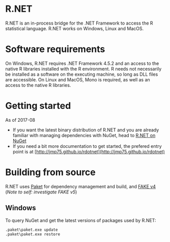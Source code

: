 R.NET
=======

R.NET is an in-process bridge for the .NET Framework to access the R statistical language. R.NET works on Windows, Linux and MacOS. 

# Software requirements

On Windows, R.NET requires .NET Framework 4.5.2 and an access to the native R libraries installed with the R environment. R needs not necessarily be installed as a software on the executing machine, so long as DLL files are accessible.
On Linux and MacOS, Mono is required, as well as an access to the native R libraries.

# Getting started

As of 2017-08

* If you want the latest binary distribution of R.NET and you are already familiar with managing dependencies with NuGet, head to [R.NET on NuGet](https://www.nuget.org/packages?q=R.NET.Community)
* If you need a bit more documentation to get started, the prefered entry point is at [http://jmp75.github.io/rdotnet](http://jmp75.github.io/rdotnet)

# Building from source

R.NET uses [Paket](https://fsprojects.github.io/Paket/) for dependency management and build, and [FAKE v4](https://fake.build/legacy-gettingstarted.html) (_Note to self: investigate FAKE v5_)

## Windows

To query NuGet and get the latest versions of packages used by R.NET:

```bat
.paket\paket.exe update
.paket\paket.exe restore
```
